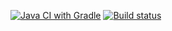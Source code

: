 [![Java CI with Gradle](https://github.com/Pl975/API-CI/actions/workflows/gradle.yml/badge.svg)](https://github.com/Pl975/API-CI/actions/workflows/gradle.yml)
[![Build status](https://ci.appveyor.com/api/projects/status/03am6fxq5qv34fhv/branch/main?svg=true)](https://ci.appveyor.com/project/Pl975/api-ci/branch/main)
